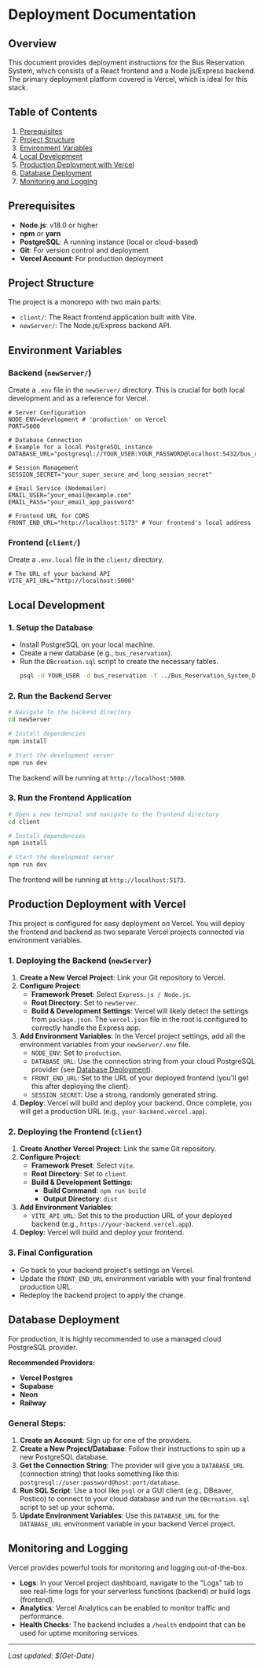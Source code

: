 # Deployment Documentation

## Overview
This document provides deployment instructions for the Bus Reservation System, which consists of a React frontend and a Node.js/Express backend. The primary deployment platform covered is Vercel, which is ideal for this stack.

## Table of Contents
1. [Prerequisites](#prerequisites)
2. [Project Structure](#project-structure)
3. [Environment Variables](#environment-variables)
4. [Local Development](#local-development)
5. [Production Deployment with Vercel](#production-deployment-with-vercel)
6. [Database Deployment](#database-deployment)
7. [Monitoring and Logging](#monitoring-and-logging)

## Prerequisites
- **Node.js**: v18.0 or higher
- **npm** or **yarn**
- **PostgreSQL**: A running instance (local or cloud-based)
- **Git**: For version control and deployment
- **Vercel Account**: For production deployment

## Project Structure
The project is a monorepo with two main parts:
- `client/`: The React frontend application built with Vite.
- `newServer/`: The Node.js/Express backend API.

## Environment Variables

### Backend (`newServer/`)
Create a `.env` file in the `newServer/` directory. This is crucial for both local development and as a reference for Vercel.

```env
# Server Configuration
NODE_ENV=development # 'production' on Vercel
PORT=5000

# Database Connection
# Example for a local PostgreSQL instance
DATABASE_URL="postgresql://YOUR_USER:YOUR_PASSWORD@localhost:5432/bus_reservation"

# Session Management
SESSION_SECRET="your_super_secure_and_long_session_secret"

# Email Service (Nodemailer)
EMAIL_USER="your_email@example.com"
EMAIL_PASS="your_email_app_password"

# Frontend URL for CORS
FRONT_END_URL="http://localhost:5173" # Your frontend's local address
```

### Frontend (`client/`)
Create a `.env.local` file in the `client/` directory.

```env
# The URL of your backend API
VITE_API_URL="http://localhost:5000"
```

## Local Development

### 1. Setup the Database
- Install PostgreSQL on your local machine.
- Create a new database (e.g., `bus_reservation`).
- Run the `DBcreation.sql` script to create the necessary tables.
  ```bash
  psql -U YOUR_USER -d bus_reservation -f ../Bus_Reservation_System_Documentation/DBcreation.sql
  ```

### 2. Run the Backend Server
```bash
# Navigate to the backend directory
cd newServer

# Install dependencies
npm install

# Start the development server
npm run dev
```
The backend will be running at `http://localhost:5000`.

### 3. Run the Frontend Application
```bash
# Open a new terminal and navigate to the frontend directory
cd client

# Install dependencies
npm install

# Start the development server
npm run dev
```
The frontend will be running at `http://localhost:5173`.

## Production Deployment with Vercel

This project is configured for easy deployment on Vercel. You will deploy the frontend and backend as two separate Vercel projects connected via environment variables.

### 1. Deploying the Backend (`newServer`)
1.  **Create a New Vercel Project**: Link your Git repository to Vercel.
2.  **Configure Project**:
    - **Framework Preset**: Select `Express.js / Node.js`.
    - **Root Directory**: Set to `newServer`.
    - **Build & Development Settings**: Vercel will likely detect the settings from `package.json`. The `vercel.json` file in the root is configured to correctly handle the Express app.
3.  **Add Environment Variables**: In the Vercel project settings, add all the environment variables from your `newServer/.env` file.
    - `NODE_ENV`: Set to `production`.
    - `DATABASE_URL`: Use the connection string from your cloud PostgreSQL provider (see [Database Deployment](#database-deployment)).
    - `FRONT_END_URL`: Set to the URL of your deployed frontend (you'll get this after deploying the client).
    - `SESSION_SECRET`: Use a strong, randomly generated string.
4.  **Deploy**: Vercel will build and deploy your backend. Once complete, you will get a production URL (e.g., `your-backend.vercel.app`).

### 2. Deploying the Frontend (`client`)
1.  **Create Another Vercel Project**: Link the same Git repository.
2.  **Configure Project**:
    - **Framework Preset**: Select `Vite`.
    - **Root Directory**: Set to `client`.
    - **Build & Development Settings**:
        - **Build Command**: `npm run build`
        - **Output Directory**: `dist`
3.  **Add Environment Variables**:
    - `VITE_API_URL`: Set this to the production URL of your deployed backend (e.g., `https://your-backend.vercel.app`).
4.  **Deploy**: Vercel will build and deploy your frontend.

### 3. Final Configuration
- Go back to your backend project's settings on Vercel.
- Update the `FRONT_END_URL` environment variable with your final frontend production URL.
- Redeploy the backend project to apply the change.

## Database Deployment

For production, it is highly recommended to use a managed cloud PostgreSQL provider.

**Recommended Providers:**
- **Vercel Postgres**
- **Supabase**
- **Neon**
- **Railway**

### General Steps:
1.  **Create an Account**: Sign up for one of the providers.
2.  **Create a New Project/Database**: Follow their instructions to spin up a new PostgreSQL database.
3.  **Get the Connection String**: The provider will give you a `DATABASE_URL` (connection string) that looks something like this: `postgresql://user:password@host:port/database`.
4.  **Run SQL Script**: Use a tool like `psql` or a GUI client (e.g., DBeaver, Postico) to connect to your cloud database and run the `DBcreation.sql` script to set up your schema.
5.  **Update Environment Variables**: Use this `DATABASE_URL` for the `DATABASE_URL` environment variable in your backend Vercel project.

## Monitoring and Logging

Vercel provides powerful tools for monitoring and logging out-of-the-box.
- **Logs**: In your Vercel project dashboard, navigate to the "Logs" tab to see real-time logs for your serverless functions (backend) or build logs (frontend).
- **Analytics**: Vercel Analytics can be enabled to monitor traffic and performance.
- **Health Checks**: The backend includes a `/health` endpoint that can be used for uptime monitoring services.

---
*Last updated: $(Get-Date)*